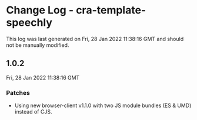 # Change Log - cra-template-speechly

This log was last generated on Fri, 28 Jan 2022 11:38:16 GMT and should not be manually modified.

## 1.0.2
Fri, 28 Jan 2022 11:38:16 GMT

### Patches

- Using new browser-client v1.1.0 with two JS module bundles (ES & UMD) instead of CJS.

